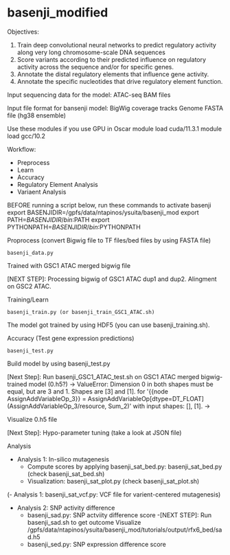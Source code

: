 # basenji_modified

Objectives:
1. Train deep convolutional neural networks to predict regulatory activity along very long chromosome-scale DNA sequences
2. Score variants according to their predicted influence on regulatory activity across the sequence and/or for specific genes.
3. Annotate the distal regulatory elements that influence gene activity.
4. Annotate the specific nucleotides that drive regulatory element function.

Input sequencing data for the model:
ATAC-seq BAM files

Input file format for bansenji model: 
BigWig coverage tracks
Genome FASTA file (hg38 ensemble)

Use these modules if you use GPU in Oscar
module load cuda/11.3.1
module load gcc/10.2

Workflow:
- Preprocess
- Learn
- Accuracy
- Regulatory Element Analysis
- Variaent Analysis

BEFORE running a script below, run these commands to activate basenji
  export BASENJIDIR=/gpfs/data/ntapinos/ysuita/basenji_mod
  export PATH=$BASENJIDIR/bin:$PATH
  export PYTHONPATH=$BASENJIDIR/bin:$PYTHONPATH

Proprocess (convert Bigwig file to TF files/bed files by using FASTA file)
```
basenji_data.py
```
Trained with GSC1 ATAC merged bigwig file 

[NEXT STEP]: Processing bigwig of GSC1 ATAC dup1 and dup2. Alingment on GSC2 ATAC. 

Training/Learn
```
basenji_train.py (or basenji_train_GSC1_ATAC.sh)
```
The model got trained by using HDF5 (you can use basenji_training.sh). 

Accuracy (Test gene expression predictions)
```
basenji_test.py
```
Build model by using basenji_test.py 

[Next Step]: Run basenji_GSC1_ATAC_test.sh on GSC1 ATAC merged bigwig-trained model (0.h5?)
-> ValueError: Dimension 0 in both shapes must be equal, but are 3 and 1. Shapes are [3] and [1]. for '{{node AssignAddVariableOp_3}} = AssignAddVariableOp[dtype=DT_FLOAT](AssignAddVariableOp_3/resource, Sum_2)' with input shapes: [], [1].
-> 

Visualize 0.h5 file 

[Next Step]: Hypo-parameter tuning (take a look at JSON file)

Analysis 
- Analysis 1: In-silico mutagenesis
  - Compute scores by applying basenji_sat_bed.py: basenji_sat_bed.py (check basenji_sat_bed.sh)
  - Visualization: basenji_sat_plot.py (check basenji_sat_plot.sh)

(- Analysis 1: basenji_sat_vcf.py: VCF file for varient-centered mutagenesis)
- Analysis 2: SNP activity difference
  - basenji_sad.py: SNP actviity difference score
  -[NEXT STEP]: Run basenji_sad.sh to get outcome
  Visualize /gpfs/data/ntapinos/ysuita/basenji_mod/tutorials/output/rfx6_bed/sad.h5
  - basenji_sed.py: SNP expression difference score
